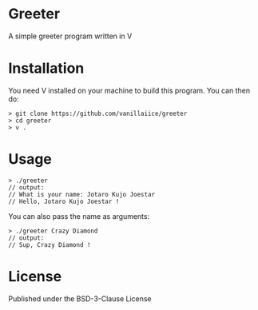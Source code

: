 # Greeter
A simple greeter program written in V

# Installation
You need V installed on your machine to build this program. You can then do:

```
> git clone https://github.com/vanillaiice/greeter
> cd greeter
> v .
```

# Usage
```
> ./greeter
// output:
// What is your name: Jotaro Kujo Joestar
// Hello, Jotaro Kujo Joestar !
```
You can also pass the name as arguments:

```
> ./greeter Crazy Diamond
// output:
// Sup, Crazy Diamond !
```

# License

Published under the BSD-3-Clause License
